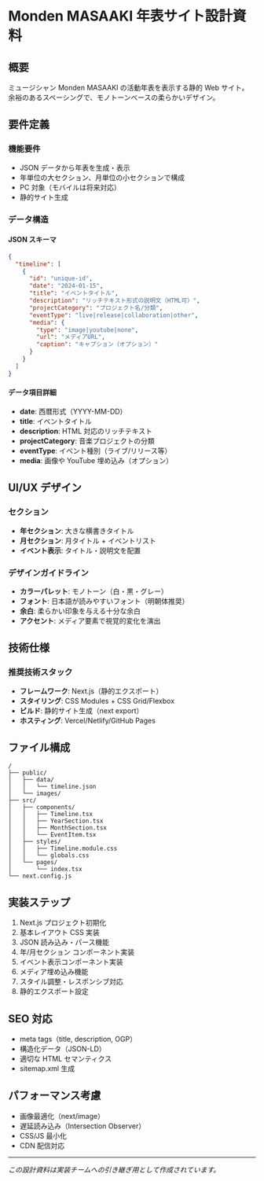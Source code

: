 # Monden MASAAKI 年表サイト設計資料

## 概要

ミュージシャン Monden MASAAKI の活動年表を表示する静的 Web サイト。
余裕のあるスペーシングで、モノトーンベースの柔らかいデザイン。

## 要件定義

### 機能要件

- JSON データから年表を生成・表示
- 年単位の大セクション、月単位の小セクションで構成
- PC 対象（モバイルは将来対応）
- 静的サイト生成

### データ構造

#### JSON スキーマ

```json
{
  "timeline": [
    {
      "id": "unique-id",
      "date": "2024-01-15",
      "title": "イベントタイトル",
      "description": "リッチテキスト形式の説明文（HTML可）",
      "projectCategory": "プロジェクト名/分類",
      "eventType": "live|release|collaboration|other",
      "media": {
        "type": "image|youtube|none",
        "url": "メディアURL",
        "caption": "キャプション（オプション）"
      }
    }
  ]
}
```

#### データ項目詳細

- **date**: 西暦形式（YYYY-MM-DD）
- **title**: イベントタイトル
- **description**: HTML 対応のリッチテキスト
- **projectCategory**: 音楽プロジェクトの分類
- **eventType**: イベント種別（ライブ/リリース等）
- **media**: 画像や YouTube 埋め込み（オプション）

## UI/UX デザイン

### セクション

- **年セクション**: 大きな横書きタイトル
- **月セクション**: 月タイトル + イベントリスト
- **イベント表示**: タイトル・説明文を配置

### デザインガイドライン

- **カラーパレット**: モノトーン（白・黒・グレー）
- **フォント**: 日本語が読みやすいフォント（明朝体推奨）
- **余白**: 柔らかい印象を与える十分な余白
- **アクセント**: メディア要素で視覚的変化を演出

## 技術仕様

### 推奨技術スタック

- **フレームワーク**: Next.js（静的エクスポート）
- **スタイリング**: CSS Modules + CSS Grid/Flexbox
- **ビルド**: 静的サイト生成（next export）
- **ホスティング**: Vercel/Netlify/GitHub Pages

## ファイル構成

```
/
├── public/
│   ├── data/
│   │   └── timeline.json
│   └── images/
├── src/
│   ├── components/
│   │   ├── Timeline.tsx
│   │   ├── YearSection.tsx
│   │   ├── MonthSection.tsx
│   │   └── EventItem.tsx
│   ├── styles/
│   │   ├── Timeline.module.css
│   │   └── globals.css
│   └── pages/
│       └── index.tsx
└── next.config.js
```

## 実装ステップ

1. Next.js プロジェクト初期化
2. 基本レイアウト CSS 実装
3. JSON 読み込み・パース機能
4. 年/月セクション コンポーネント実装
5. イベント表示コンポーネント実装
6. メディア埋め込み機能
7. スタイル調整・レスポンシブ対応
8. 静的エクスポート設定

## SEO 対応

- meta tags（title, description, OGP）
- 構造化データ（JSON-LD）
- 適切な HTML セマンティクス
- sitemap.xml 生成

## パフォーマンス考慮

- 画像最適化（next/image）
- 遅延読み込み（Intersection Observer）
- CSS/JS 最小化
- CDN 配信対応

---

_この設計資料は実装チームへの引き継ぎ用として作成されています。_
